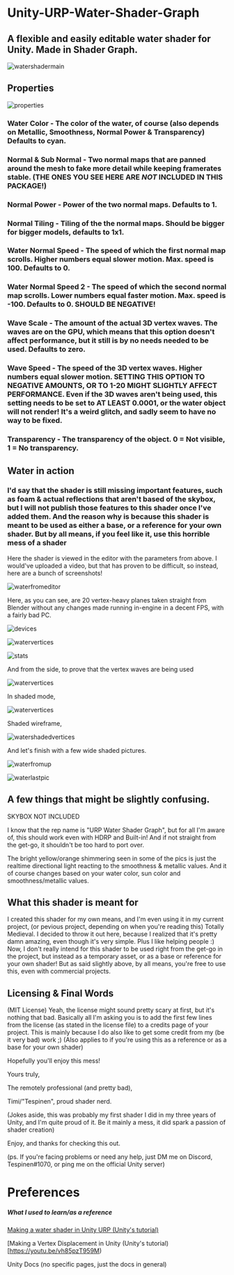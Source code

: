 # Unity-URP-Water-Shader-Graph
## A flexible and easily editable water shader for Unity. Made in Shader Graph.

![watershadermain](https://user-images.githubusercontent.com/93699568/191806620-c5d76c41-c1be-458f-a1f9-1c73622c9d18.PNG)

## Properties

![properties](https://user-images.githubusercontent.com/93699568/191807124-5f08e7d5-82a8-41a2-a358-193cf220070e.PNG)

### Water Color - The color of the water, of course (also depends on Metallic, Smoothness, Normal Power & Transparency) Defaults to cyan.

### Normal & Sub Normal - Two normal maps that are panned around the mesh to fake more detail while keeping framerates stable. (THE ONES YOU SEE HERE ARE *NOT* INCLUDED IN THIS PACKAGE!)

### Normal Power - Power of the two normal maps. Defaults to 1.

### Normal Tiling - Tiling of the the normal maps. Should be bigger for bigger models, defaults to 1x1.

### Water Normal Speed - The speed of which the first normal map scrolls. Higher numbers equal slower motion. Max. speed is 100. Defaults to 0.

### Water Normal Speed 2 - The speed of which the second normal map scrolls. Lower numbers equal faster motion. Max. speed is -100. Defaults to 0. SHOULD BE NEGATIVE!

### Wave Scale - The amount of the actual 3D vertex waves. The waves are on the GPU, which means that this option doesn't affect performance, but it still is by no needs needed to be used. Defaults to zero.

### Wave Speed - The speed of the 3D vertex waves. Higher numbers equal slower motion. SETTING THIS OPTION TO NEGATIVE AMOUNTS, OR TO 1-20 MIGHT SLIGHTLY AFFECT PERFORMANCE. Even if the 3D waves aren't being used, this setting needs to be set to AT LEAST 0.0001, or the water object will not render! It's a weird glitch, and sadly seem to have no way to be fixed.

### Transparency - The transparency of the object. 0 = Not visible, 1 = No transparency.

## Water in action

### I'd say that the shader is still missing important features, such as foam & actual reflections that aren't based of the skybox, but I will not publish those features to this shader once I've added them. And the reason why is because this shader is meant to be used as either a base, or a reference for your own shader. But by all means, if you feel like it, use this horrible mess of a shader

Here the shader is viewed in the editor with the parameters from above. I would've uploaded a video, but that has proven to be difficult, so instead, here are a bunch of screenshots!

![waterfromeditor](https://user-images.githubusercontent.com/93699568/191811712-b3a4eec5-1b76-4d2c-8b0c-b59e57f8a11f.PNG)

Here, as you can see, are 20 vertex-heavy planes taken straight from Blender without any changes made running in-engine in a decent FPS, with a fairly bad PC.

![devices](https://user-images.githubusercontent.com/93699568/191812544-904e279d-3dce-4b62-a57e-0724a6b6ef89.PNG)

![watervertices](https://user-images.githubusercontent.com/93699568/191812272-4a456717-15ab-4134-93e6-6289642b2d31.PNG)

![stats](https://user-images.githubusercontent.com/93699568/191812722-42070072-052e-46e9-bb90-204dac5a2640.PNG)

And from the side, to prove that the vertex waves are being used

![watervertices](https://user-images.githubusercontent.com/93699568/191812926-fba13257-fdf9-4486-bba6-e7fb8e8a5a20.PNG)

In shaded mode,

![watervertices](https://user-images.githubusercontent.com/93699568/191813102-a8ec3c03-1347-482f-a092-2880d2f59f9d.PNG)

Shaded wireframe,

![watershadedvertices](https://user-images.githubusercontent.com/93699568/191813330-7d2cd3da-9440-44ca-ba08-83f07996a0a9.PNG)

And let's finish with a few wide shaded pictures.

![waterfromup](https://user-images.githubusercontent.com/93699568/191813665-728663e2-f1d5-4cc6-98cc-cffb19a30f37.PNG)

![waterlastpic](https://user-images.githubusercontent.com/93699568/191813842-fe23b6c9-a340-47ec-b75d-38e5b48891c0.PNG)

## A few things that might be slightly confusing.

SKYBOX NOT INCLUDED

I know that the rep name is "URP Water Shader Graph", but for all I'm aware of, this should work even with HDRP and Built-in! And if not straight from the get-go, it shouldn't be too hard to port over. 

The bright yellow/orange shimmering seen in some of the pics is just the realtime directional light reacting to the smoothness & metallic values. And it of course changes based on your water color, sun color and smoothness/metallic values.

## What this shader is meant for

I created this shader for my own means, and I'm even using it in my current project, (or pevious project, depending on when you're reading this) Totally Medieval. I decided to throw it out here, because I realized that it's pretty damn amazing, even though it's very simple. Plus I like helping people :) Now, I don't really intend for this shader to be used right from the get-go in the project, but instead as a temporary asset, or as a base or reference for your own shader! But as said slightly above, by all means, you're free to use this, even with commercial projects.

## Licensing & Final Words

(MIT License) Yeah, the license might sound pretty scary at first, but it's nothing that bad. Basically all I'm asking you is to add the first few lines from the license (as stated in the license file) to a credits page of your project. This is mainly because I do also like to get some credit from my (be it very bad) work ;)
(Also applies to if you're using this as a reference or as a base for your own shader)

Hopefully you'll enjoy this mess! 

Yours truly,

The remotely professional (and pretty bad),

Timi/"Tespinen", proud shader nerd.

(Jokes aside, this was probably my first shader I did in my three years of Unity, and I'm quite proud of it. Be it mainly a mess, it did spark a passion of shader creation)

Enjoy, and thanks for checking this out.

(ps. If you're facing problems or need any help, just DM me on Discord, Tespinen#1070, or ping me on the official Unity server)

# Preferences

##### What I used to learn/as a reference

[Making a water shader in Unity URP (Unity's tutorial) ](https://youtu.be/gRq-IdShxpU)

[Making a Vertex Displacement in Unity (Unity's tutorial)[https://youtu.be/vh85pzT959M)

Unity Docs (no specific pages, just the docs in general)
